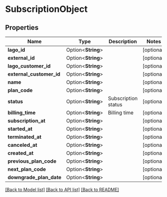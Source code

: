 # SubscriptionObject

## Properties

Name | Type | Description | Notes
------------ | ------------- | ------------- | -------------
**lago_id** | Option<**String**> |  | [optional]
**external_id** | Option<**String**> |  | [optional]
**lago_customer_id** | Option<**String**> |  | [optional]
**external_customer_id** | Option<**String**> |  | [optional]
**name** | Option<**String**> |  | [optional]
**plan_code** | Option<**String**> |  | [optional]
**status** | Option<**String**> | Subscription status | [optional]
**billing_time** | Option<**String**> | Billing time | [optional]
**subscription_at** | Option<**String**> |  | [optional]
**started_at** | Option<**String**> |  | [optional]
**terminated_at** | Option<**String**> |  | [optional]
**canceled_at** | Option<**String**> |  | [optional]
**created_at** | Option<**String**> |  | [optional]
**previous_plan_code** | Option<**String**> |  | [optional]
**next_plan_code** | Option<**String**> |  | [optional]
**downgrade_plan_date** | Option<**String**> |  | [optional]

[[Back to Model list]](../README.md#documentation-for-models) [[Back to API list]](../README.md#documentation-for-api-endpoints) [[Back to README]](../README.md)


